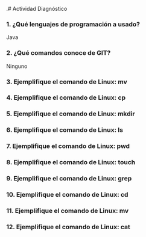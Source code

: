 .# Actividad Diagnóstico


### 1. ¿Qué lenguajes de programación a usado?
Java
### 2. ¿Qué comandos conoce de GIT?
Ninguno
### 3. Ejemplifique el comando de Linux: mv

### 4. Ejemplifique el comando de Linux: cp
### 5. Ejemplifique el comando de Linux: mkdir
### 6. Ejemplifique el comando de Linux: ls
### 7. Ejemplifique el comando de Linux: pwd
### 8. Ejemplifique el comando de Linux: touch
### 9. Ejemplifique el comando de Linux: grep
### 10. Ejemplifique el comando de Linux: cd
### 11. Ejemplifique el comando de Linux: mv
### 12. Ejemplifique el comando de Linux: cat
